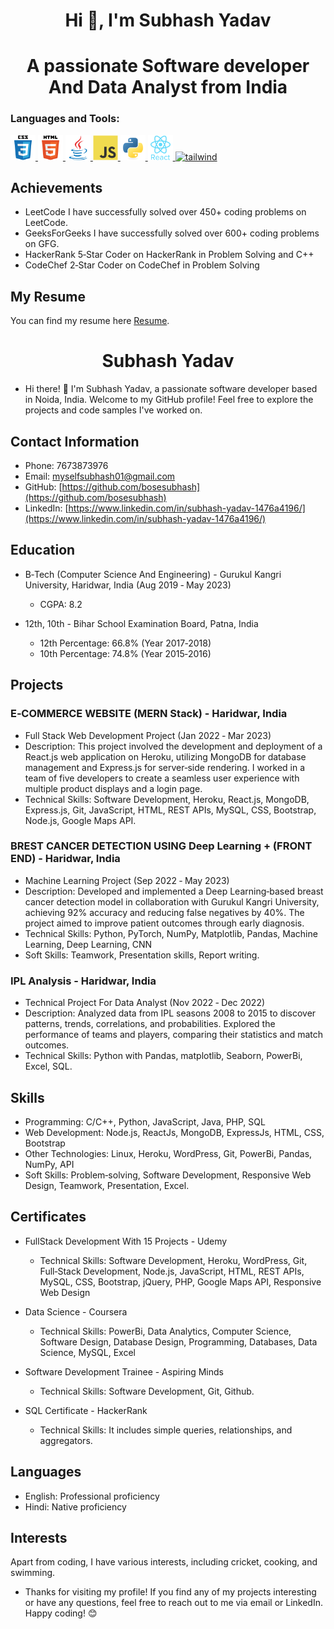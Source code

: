 <h1 align="center" >Hi 👋, I'm Subhash Yadav</h1>

<h1 align="center" >A passionate Software developer And Data Analyst from India</h1>

<!-- 
<h3 align="left">Connect with me:</h3>
<p align="left">
  <a href="https://twitter.com/sarthak31033625" target="_blank">
    <img align="center" src="https://raw.githubusercontent.com/rahuldkjain/github-profile-readme-generator/master/src/images/icons/Social/twitter.svg" alt="sarthak31033625" height="30" width="40" />
  </a>
  <a href="https://linkedin.com/in/sarthak-bhatnagar-197578212" target="_blank">
    <img align="center" src="https://raw.githubusercontent.com/rahuldkjain/github-profile-readme-generator/master/src/images/icons/Social/linked-in-alt.svg" alt="sarthak-bhatnagar-197578212" height="30" width="40" />
  </a>
  <a href="https://codesandbox.com/sarthakw01" target="_blank">
    <img align="center" src="https://raw.githubusercontent.com/rahuldkjain/github-profile-readme-generator/master/src/images/icons/Social/codesandbox.svg" alt="sarthakw01" height="30" width="40" />
  </a>
  <a href="https://instagram.com/sarthakbhatnagar2506" target="_blank">
    <img align="center" src="https://raw.githubusercontent.com/rahuldkjain/github-profile-readme-generator/master/src/images/icons/Social/instagram.svg" alt="sarthakbhatnagar2506" height="30" width="40" />
  </a>
  <a href="https://www.leetcode.com/https://leetcode.com/sarthakw01/" target="_blank">
    <img align="center" src="https://raw.githubusercontent.com/rahuldkjain/github-profile-readme-generator/master/src/images/icons/Social/leet-code.svg" alt="https://leetcode.com/sarthakw01/" height="30" width="40" />
  </a>
  <a href="https://auth.geeksforgeeks.org/user/https://auth.geeksforgeeks.org/user/sarthakbhatnagar999/profile" target="_blank">
    <img align="center" src="https://raw.githubusercontent.com/rahuldkjain/github-profile-readme-generator/master/src/images/icons/Social/geeks-for-geeks.svg" alt="https://auth.geeksforgeeks.org/user/sarthakbhatnagar999/profile" height="30" width="40" />
  </a>
</p>
-->


<h3 align="left">Languages and Tools:</h3>
<p align="left">
  <a href="https://www.w3schools.com/css/" target="_blank" rel="noreferrer">
    <img src="https://raw.githubusercontent.com/devicons/devicon/master/icons/css3/css3-original-wordmark.svg" alt="css3" width="40" height="40"/>
  </a>
  <a href="https://www.w3.org/html/" target="_blank" rel="noreferrer">
    <img src="https://raw.githubusercontent.com/devicons/devicon/master/icons/html5/html5-original-wordmark.svg" alt="html5" width="40" height="40"/>
  </a>
  <a href="https://www.java.com" target="_blank" rel="noreferrer">
    <img src="https://raw.githubusercontent.com/devicons/devicon/master/icons/java/java-original.svg" alt="java" width="40" height="40"/>
  </a>
  <a href="https://developer.mozilla.org/en-US/docs/Web/JavaScript" target="_blank" rel="noreferrer">
    <img src="https://raw.githubusercontent.com/devicons/devicon/master/icons/javascript/javascript-original.svg" alt="javascript" width="40" height="40"/>
  </a>
  <a href="https://www.python.org" target="_blank" rel="noreferrer">
    <img src="https://raw.githubusercontent.com/devicons/devicon/master/icons/python/python-original.svg" alt="python" width="40" height="40"/>
  </a>
  <a href="https://reactjs.org/" target="_blank" rel="noreferrer">
    <img src="https://raw.githubusercontent.com/devicons/devicon/master/icons/react/react-original-wordmark.svg" alt="react" width="40" height="40"/>
  </a>
  <a href="https://tailwindcss.com/" target="_blank" rel="noreferrer">
    <img src="https://www.vectorlogo.zone/logos/tailwindcss/tailwindcss-icon.svg" alt="tailwind" width="40" height="40"/>
  </a>
</p>


## Achievements
-  LeetCode I have successfully solved over 450+ coding problems on LeetCode.<br>
-  GeeksForGeeks I have successfully solved over 600+ coding problems on GFG.<br>
-  HackerRank 5‑Star Coder on HackerRank in Problem Solving and C++<br>
-  CodeChef 2‑Star Coder on CodeChef in Problem Solving

## My Resume

You can find my resume here [Resume](https://drive.google.com/file/d/1xJNpwXQFiZhLWnhLHgZTm2FXN1YZjhlE/view).





<h1 align="center" >Subhash Yadav</h1>

- Hi there! 👋 I'm Subhash Yadav, a passionate software developer based in Noida, India. Welcome to my GitHub profile! Feel free to explore the projects and code samples I've worked on.

## Contact Information
- Phone: 7673873976
- Email: myselfsubhash01@gmail.com
- GitHub: [https://github.com/bosesubhash](https://github.com/bosesubhash)
- LinkedIn: [https://www.linkedin.com/in/subhash-yadav-1476a4196/](https://www.linkedin.com/in/subhash-yadav-1476a4196/)

## Education
- B‑Tech (Computer Science And Engineering) - Gurukul Kangri University, Haridwar, India (Aug 2019 ‑ May 2023)
  - CGPA: 8.2

- 12th, 10th - Bihar School Examination Board, Patna, India
  - 12th Percentage: 66.8% (Year 2017‑2018)
  - 10th Percentage: 74.8% (Year 2015‑2016)

## Projects

### E‑COMMERCE WEBSITE (MERN Stack) - Haridwar, India
- Full Stack Web Development Project (Jan 2022 ‑ Mar 2023)
- Description: This project involved the development and deployment of a React.js web application on Heroku, utilizing MongoDB for database management and Express.js for server‑side rendering. I worked in a team of five developers to create a seamless user experience with multiple product displays and a login page.
- Technical Skills: Software Development, Heroku, React.js, MongoDB, Express.js, Git, JavaScript, HTML, REST APIs, MySQL, CSS, Bootstrap, Node.js, Google Maps API.

### BREST CANCER DETECTION USING Deep Learning + (FRONT END) - Haridwar, India
- Machine Learning Project (Sep 2022 ‑ May 2023)
- Description: Developed and implemented a Deep Learning‑based breast cancer detection model in collaboration with Gurukul Kangri University, achieving 92% accuracy and reducing false negatives by 40%. The project aimed to improve patient outcomes through early diagnosis.
- Technical Skills: Python, PyTorch, NumPy, Matplotlib, Pandas, Machine Learning, Deep Learning, CNN
- Soft Skills: Teamwork, Presentation skills, Report writing.

### IPL Analysis - Haridwar, India
- Technical Project For Data Analyst (Nov 2022 ‑ Dec 2022)
- Description: Analyzed data from IPL seasons 2008 to 2015 to discover patterns, trends, correlations, and probabilities. Explored the performance of teams and players, comparing their statistics and match outcomes.
- Technical Skills: Python with Pandas, matplotlib, Seaborn, PowerBi, Excel, SQL.

## Skills
- Programming: C/C++, Python, JavaScript, Java, PHP, SQL
- Web Development: Node.js, ReactJs, MongoDB, ExpressJs, HTML, CSS, Bootstrap
- Other Technologies: Linux, Heroku, WordPress, Git, PowerBi, Pandas, NumPy, API
- Soft Skills: Problem‑solving, Software Development, Responsive Web Design, Teamwork, Presentation, Excel.

## Certificates
- FullStack Development With 15 Projects - Udemy
  - Technical Skills: Software Development, Heroku, WordPress, Git, Full‑Stack Development, Node.js, JavaScript, HTML, REST APIs, MySQL, CSS, Bootstrap, jQuery, PHP, Google Maps API, Responsive Web Design

- Data Science - Coursera
  - Technical Skills: PowerBi, Data Analytics, Computer Science, Software Design, Database Design, Programming, Databases, Data Science, MySQL, Excel

- Software Development Trainee - Aspiring Minds
  - Technical Skills: Software Development, Git, Github.

- SQL Certificate - HackerRank
  - Technical Skills: It includes simple queries, relationships, and aggregators.

## Languages
- English: Professional proficiency
- Hindi: Native proficiency

## Interests
Apart from coding, I have various interests, including cricket, cooking, and swimming.

- Thanks for visiting my profile! If you find any of my projects interesting or have any questions, feel free to reach out to me via email or LinkedIn. Happy coding! 😊
